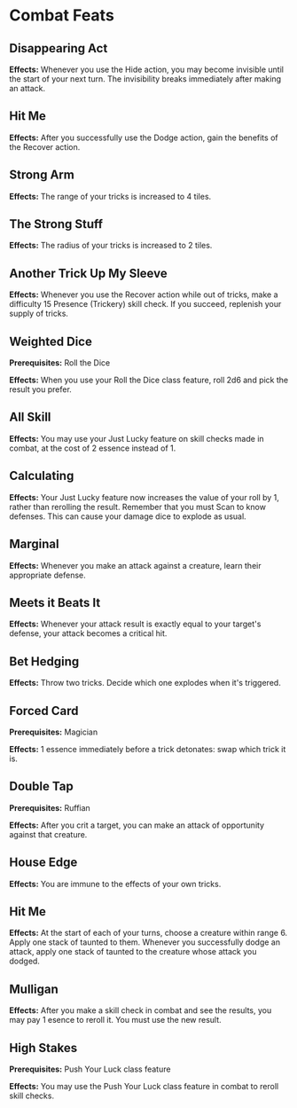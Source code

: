 # Combat Feats

## Disappearing Act

**Effects:** Whenever you use the Hide action, you may become invisible until the start of your next turn. The invisibility breaks immediately after making an attack.

## Hit Me

**Effects:** After you successfully use the Dodge action, gain the benefits of the Recover action.

## Strong Arm

**Effects:** The range of your tricks is increased to 4 tiles.

## The Strong Stuff

**Effects:** The radius of your tricks is increased to 2 tiles.

## Another Trick Up My Sleeve

**Effects:** Whenever you use the Recover action while out of tricks, make a difficulty 15 Presence (Trickery) skill check. If you succeed, replenish your supply of tricks.

## Weighted Dice

**Prerequisites:** Roll the Dice

**Effects:** When you use your Roll the Dice class feature, roll 2d6 and pick the result you prefer.

## All Skill

**Effects:** You may use your Just Lucky feature on skill checks made in combat, at the cost of 2 essence instead of 1.

## Calculating

**Effects:** Your Just Lucky feature now increases the value of your roll by 1, rather than rerolling the result. Remember that you must Scan to know defenses. This can cause your damage dice to explode as usual.

## Marginal

**Effects:** Whenever you make an attack against a creature, learn their appropriate defense.

## Meets it Beats It

**Effects:** Whenever your attack result is exactly equal to your target's defense, your attack becomes a critical hit.

## Bet Hedging

**Effects:** Throw two tricks. Decide which one explodes when it's triggered.

## Forced Card

**Prerequisites:** Magician

**Effects:** 1 essence immediately before a trick detonates: swap which trick it is.

## Double Tap

**Prerequisites:** Ruffian

**Effects:** After you crit a target, you can make an attack of opportunity against that creature.

## House Edge

**Effects:** You are immune to the effects of your own tricks.

## Hit Me

**Effects:** At the start of each of your turns, choose a creature within range 6. Apply one stack of taunted to them. Whenever you successfully dodge an attack, apply one stack of taunted to the creature whose attack you dodged.

## Mulligan

**Effects:** After you make a skill check in combat and see the results, you may pay 1 esence to reroll it. You must use the new result.

## High Stakes

**Prerequisites:** Push Your Luck class feature

**Effects:** You may use the Push Your Luck class feature in combat to reroll skill checks.